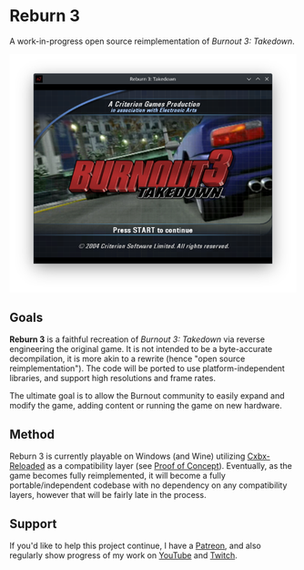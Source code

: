 # Reburn 3

A work-in-progress open source reimplementation of *Burnout 3: Takedown*.

<p align="center">
  <img src="https://github.com/reburndev/reburn3/blob/master/img/ss1.png?raw=true">
</p>

## Goals

**Reburn 3** is a faithful recreation of *Burnout 3: Takedown* via reverse engineering the original game. It is not intended to be a byte-accurate decompilation, it is more akin to a rewrite (hence "open source reimplementation"). The code will be ported to use platform-independent libraries, and support high resolutions and frame rates.

The ultimate goal is to allow the Burnout community to easily expand and modify the game, adding content or running the game on new hardware.

## Method

Reburn 3 is currently playable on Windows (and Wine) utilizing [Cxbx-Reloaded](https://github.com/Cxbx-Reloaded/Cxbx-Reloaded) as a compatibility layer (see [Proof of Concept](https://github.com/reburndev/reburn3/releases/tag/proof-of-concept)). Eventually, as the game becomes fully reimplemented, it will become a fully portable/independent codebase with no dependency on any compatibility layers, however that will be fairly late in the process.

## Support

If you'd like to help this project continue, I have a [Patreon](https://www.patreon.com/mattkc), and also regularly show progress of my work on [YouTube](https://www.youtube.com/mattkc) and [Twitch](https://twitch.tv/mattkclive).
